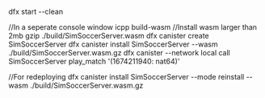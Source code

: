 dfx start --clean

//In a seperate console window
icpp build-wasm
//Install wasm larger than 2mb
gzip ./build/SimSoccerServer.wasm
dfx canister create SimSoccerServer
dfx canister install SimSoccerServer --wasm ./build/SimSoccerServer.wasm.gz
dfx canister --network local call SimSoccerServer play_match '(1674211940: nat64)'

//For redeploying
dfx canister install SimSoccerServer --mode reinstall --wasm ./build/SimSoccerServer.wasm.gz
